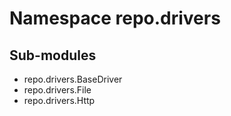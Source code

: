 Namespace repo.drivers
======================

Sub-modules
-----------
* repo.drivers.BaseDriver
* repo.drivers.File
* repo.drivers.Http